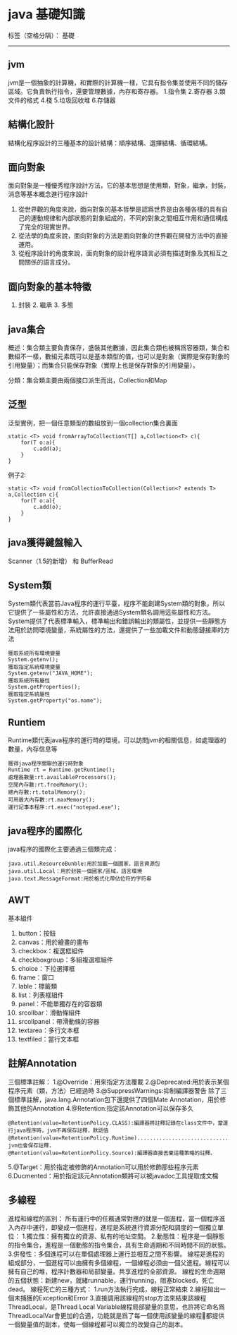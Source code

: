 ﻿# java 基礎知識

标签（空格分隔）： 基礎

---

## jvm ##
jvm是一個抽象的計算機，和實際的計算機一樣，它具有指令集並使用不同的儲存區域。它負責執行指令，還要管理數據，內存和寄存器。
1.指令集 2.寄存器 3.類文件的格式 4.棧 5.垃圾回收堆 6.存儲器

## 結構化設計 ##
結構化程序設計的三種基本的設計結構：順序結構、選擇結構、循環結構。

## 面向對象 ##
面向對象是一種優秀程序設計方法，它的基本思想是使用類，對象，繼承，封裝，消息等基本概念進行程序設計

 1. 從世界觀的角度來說，面向對象的基本哲學是認爲世界是由各種各樣的具有自己的運動規律和內部狀態的對象組成的，不同的對象之間相互作用和通信構成了完全的現實世界。
 2. 從法學的角度來說，面向對象的方法是面向對象的世界觀在開發方法中的直接運用。
 3. 從程序設計的角度來說，面向對象的設計程序語言必須有描述對象及其相互之間關係的語言成分。
 
## 面向對象的基本特徵 ##
 1. 封裝 2. 繼承 3. 多態

## java集合 ##
概述：集合類主要負責保存，盛裝其他數據，因此集合類也被稱爲容器類，集合和數組不一樣，數組元素既可以是基本類型的值，也可以是對象（實際是保存對象的引用變量）；而集合只能保存對象（實際上也是保存對象的引用變量）。

分類：集合類主要由兩個接口派生而出，Collection和Map

## 泛型 ##
泛型實例，把一個任意類型的數組放到一個collection集合裏面

    static <T> void fromArrayToCollection(T[] a,Collection<T> c){
        for(T o:a){
            c.add(a);
        }
    }
例子2:

    static <T> void fromCollectionToCollection(Collection<? extends T> a,Collection c){
        for(T o:a){
            c.add(o);
        }
    }
## java獲得鍵盤輸入 ##
Scanner（1.5的新增） 和 BufferRead
## System類 ##
System類代表當前Java程序的運行平臺，程序不能創建System類的對象，所以它提供了一些屬性和方法，允許直接通過System類名調用這些屬性和方法。System提供了代表標準輸入，標準輸出和錯誤輸出的類屬性，並提供一些靜態方法用於訪問環境變量，系統屬性的方法，還提供了一些加載文件和動態鏈接庫的方法

    獲取系統所有環境變量
    System.getenv();
    獲取指定系統環境變量
    System.getenv("JAVA_HOME");
    獲取系統所有屬性
    System.getProperties();
    獲取指定系統屬性
    System.getProperty("os.name");
    
## Runtiem ##
Runtime類代表java程序的運行時的環境，可以訪問jvm的相關信息，如處理器的數量，內存信息等

    獲得java程序關聯的運行時對象
    Runtime rt = Runtime.getRuntime();
    處理器數量:rt.availableProcessors();
    空閒內存數:rt.freeMemory();
    總內存數:rt.totalMemory();
    可用最大內存數:rt.maxMemory();
    運行記事本程序:rt.exec("notepad.exe");
    
## java程序的國際化 ##
java程序的國際化主要通過三個類完成：

    java.util.ResourceBunble:用於加載一個國家，語言資源包
    java.util.Local：用於封裝一個國家/區域，語言環境
    java.text.MessageFormat:用於格式化帶佔位符的字符串
    
## AWT ##
基本組件

 1. button：按鈕
 2. canvas：用於繪畫的畫布
 3. checkbox：複選框組件
 4. checkboxgroup：多組複選框組件
 5. choice：下拉選擇框
 6. frame：窗口
 7. lable：標籤類
 8. list：列表框組件
 9. panel：不能單獨存在的容器類
 10. srcollbar：滑動條組件
 11. srcollpanel：帶滑動條的容器
 12. textarea：多行文本框
 13. textfiled：當行文本框
 
## 註解Annotation ##
三個標準註解：
1.@Override：用來指定方法覆載
2.@Deprecated:用於表示某個程序元素（類，方法）已經過時
3.@SuppressWarnings:抑制編譯器警告
除了三個標準註解，java.lang.Annotation包下還提供了四個Mate Annotation，用於修飾其他的Annotation
4.@Retention:指定該Annotation可以保存多久

    @Retention(value=RetentionPolicy.CLASS):編譯器將註釋記錄在class文件中，當運行java程序時，jvm不再保存註釋，默認值
    @Retention(value=RetentionPolicy.Runtime)..............................................，jvm也會保存註釋，
    @Rentetion(value=RetentionPolicy.Source):編譯器直接丟棄這種策略的註釋。
5.@Target：用於指定被修飾的Annotation可以用於修飾那些程序元素
6.Ducmented：用於指定該元Annotation類將可以被javadoc工具提取成文檔
## 多線程 ##
進程和線程的區別：
    所有運行中的任務通常對應的就是一個進程，當一個程序進入內存中運行，即變成一個進程，進程是系統進行資源分配和調度的一個獨立單位：
1.獨立性：擁有獨立的資源、私有的地址空間。
2.動態性：程序是一個靜態的指令集合，進程是一個動態的指令集合，具有生命週期和不同時間不同的狀態。
3.併發性：多個進程可以在單個處理器上運行並相互之間不影響。
    線程是進程的組成部分，一個進程可以由擁有多個線程，一個線程必須由一個父進程。線程可以擁有自己的堆，程序計數器和局部變量。共享進程的全部資源。
    線程的生命週期的五個狀態：新建new，就緒runnable，運行running，阻塞blocked，死亡dead。
    線程死亡的三種方式：
1.run方法執行完成，線程正常結束
2.線程拋出一個未捕獲的Exception和Error
3.直接調用該線程的stop方法來結束該線程
    ThreadLocal，是Thread Local Variable線程局部變量的意思，也許將它命名爲ThreadLocalVar會更加的合適，功能就是爲了每一個使用該變量的線程都提供一個變量值的副本，使每一個線程都可以獨立的改變自己的副本。
